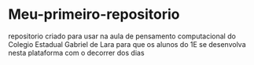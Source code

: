 # Meu-primeiro-repositorio
repositorio criado para usar na aula de pensamento computacional do Colegio Estadual Gabriel de Lara para que os alunos do 1E se desenvolva nesta plataforma com o decorrer dos dias
